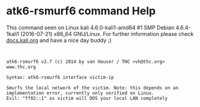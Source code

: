 # atk6-rsmurf6 command Help

 This command seen on Linux kali 4.6.0-kali1-amd64 #1 SMP Debian 4.6.4-1kali1 (2016-07-21) x86_64 GNU/Linux. For further information please check [docs.kali.org](docs.kali.org) and have a nice day buddy ;) 

~~~


atk6-rsmurf6 v2.7 (c) 2014 by van Hauser / THC <vh@thc.org> www.thc.org

Syntax: atk6-rsmurf6 interface victim-ip

Smurfs the local network of the victim. Note: this depends on an
implementation error, currently only verified on Linux.
Evil: "ff02::1" as victim will DOS your local LAN completely

~~~
